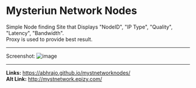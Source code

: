 # Mysteriun Network Nodes
 
 Simple Node finding Site that Displays "NodeID", "IP Type", "Quality", "Latency", "Bandwidth". <br/>
 Proxy is used to provide best result.
 
 ------------------------------------------------------------------
 Screenshot:
 ![image](https://user-images.githubusercontent.com/25876788/143791328-008ec700-e0ca-4269-b7e1-4c51e10921bb.png)

-----------------------------------------------

<b>Links:</b> https://abhrajo.github.io/mystnetworknodes/ <br/>
<b>Alt Link:</b> http://mystnetwork.epizy.com/
 
